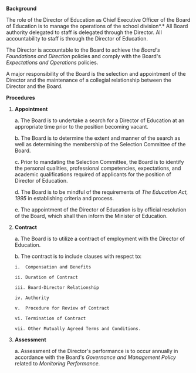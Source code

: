 **Background**

The role of the Director of Education as Chief Executive Officer of the
Board of Education is to manage the operations of the school division*.*
All Board authority delegated to staff is delegated through the
Director. All accountability to staff is through the Director of
Education.

The Director is accountable to the Board to achieve the *Board's
Foundations and Direction* policies and comply with the Board's
*Expectations and Operations* policies.

A major responsibility of the Board is the selection and appointment of
the Director and the maintenance of a collegial relationship between the
Director and the Board.

**Procedures**

1.  **Appointment**

    a.  The Board is to undertake a search for a Director of Education
        at an appropriate time prior to the position becoming vacant.

    b.  The Board is to determine the extent and manner of the search as
        well as determining the membership of the Selection Committee of
        the Board.

    c.  Prior to mandating the Selection Committee, the Board is to
        identify the personal qualities, professional competencies,
        expectations, and academic qualifications required of applicants
        for the position of Director of Education.

    d.  The Board is to be mindful of the requirements of *The Education
        Act, 1995* in establishing criteria and process.

    e.  The appointment of the Director of Education is by official
        resolution of the Board, which shall then inform the Minister of
        Education.

2.  **Contract**

    a.  The Board is to utilize a contract of employment with the
        Director of Education.

    b.  The contract is to include clauses with respect to:

        i.  Compensation and Benefits

        ii. Duration of Contract

        iii. Board-Director Relationship

        iv. Authority

        v.  Procedure for Review of Contract

        vi. Termination of Contract

        vii. Other Mutually Agreed Terms and Conditions.

3.  **Assessment**

    a.  Assessment of the Director's performance is to occur annually in
        accordance with the Board's *Governance and Management Policy*
        related to *Monitoring Performance.*
